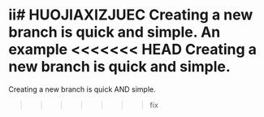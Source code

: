 ii# HUOJIAXIZJUEC
Creating a new branch is quick and simple.
An example
<<<<<<< HEAD
Creating a new branch is quick and simple.
=======
Creating a new branch is quick AND simple.
>>>>>>> fix
